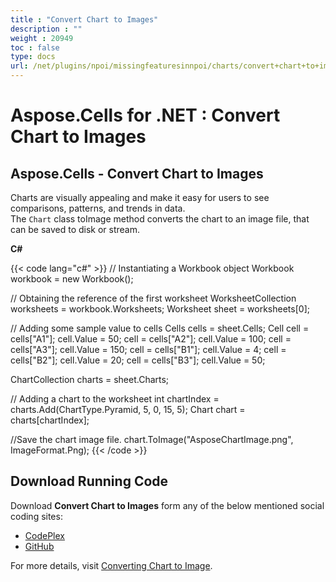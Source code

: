 ```yaml
---
title : "Convert Chart to Images" 
description : "" 
weight : 20949 
toc : false
type: docs
url: /net/plugins/npoi/missingfeaturesinnpoi/charts/convert+chart+to+images/
---
```


# Aspose.Cells for .NET : Convert Chart to Images


## Aspose.Cells - Convert Chart to Images

Charts are visually appealing and make it easy for users to see comparisons, patterns, and trends in data.  
The `Chart` class toImage method converts the chart to an image file, that can be saved to disk or stream.

**C#**

{{< code lang="c#" >}}
// Instantiating a Workbook object
Workbook workbook = new Workbook();

// Obtaining the reference of the first worksheet
WorksheetCollection worksheets = workbook.Worksheets;
Worksheet sheet = worksheets[0];

// Adding some sample value to cells
Cells cells = sheet.Cells;
Cell cell = cells["A1"];
cell.Value = 50;
cell = cells["A2"];
cell.Value = 100;
cell = cells["A3"];
cell.Value = 150;
cell = cells["B1"];
cell.Value = 4;
cell = cells["B2"];
cell.Value = 20;
cell = cells["B3"];
cell.Value = 50;

ChartCollection charts = sheet.Charts;

// Adding a chart to the worksheet
int chartIndex = charts.Add(ChartType.Pyramid, 5, 0, 15, 5);
Chart chart = charts[chartIndex];

//Save the chart image file.
chart.ToImage("AsposeChartImage.png", ImageFormat.Png);
{{< /code >}}

## Download Running Code

Download **Convert Chart to Images** form any of the below mentioned social coding sites:

*   [CodePlex](https://asposenpoi.codeplex.com/downloads/get/1482188)
*   [GitHub](https://github.com/aspose-cells/Aspose.Cells-for-.NET/releases/download/AsposeCellsFeaturesMissinginNPOI_v1.0/Convert.Chart.To.Images.Aspose.Cells.zip)

For more details, visit [Converting Chart to Image](http://www.aspose.com/docs/display/cellsnet/Converting+Chart+to+Image).

